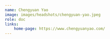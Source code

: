 ```yaml
---
name: Chengyuan Yao
image: images/headshots/chengyuan-yao.jpeg
role: doc
links: 
    home-page: https://www.chengyuanyao.com/
---
```

